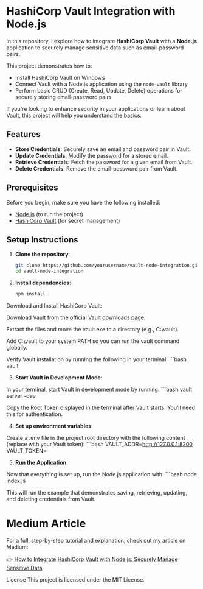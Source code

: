 # HashiCorp Vault Integration with Node.js

In this repository, I explore how to integrate **HashiCorp Vault** with a **Node.js** application to securely manage sensitive data such as email-password pairs.

This project demonstrates how to:
- Install HashiCorp Vault on Windows
- Connect Vault with a Node.js application using the `node-vault` library
- Perform basic CRUD (Create, Read, Update, Delete) operations for securely storing email-password pairs

If you're looking to enhance security in your applications or learn about Vault, this project will help you understand the basics.

## Features

- **Store Credentials**: Securely save an email and password pair in Vault.
- **Update Credentials**: Modify the password for a stored email.
- **Retrieve Credentials**: Fetch the password for a given email from Vault.
- **Delete Credentials**: Remove the email-password pair from Vault.

## Prerequisites

Before you begin, make sure you have the following installed:
- [Node.js](https://nodejs.org/) (to run the project)
- [HashiCorp Vault](https://www.vaultproject.io/) (for secret management)

## Setup Instructions

1. **Clone the repository**:

   ```bash
   git clone https://github.com/yourusername/vault-node-integration.git
   cd vault-node-integration

2. **Install dependencies**:
    ```bash
    npm install

Download and Install HashiCorp Vault:

Download Vault from the official Vault downloads page.

Extract the files and move the vault.exe to a directory (e.g., C:\vault).

Add C:\vault to your system PATH so you can run the vault command globally.

Verify Vault installation by running the following in your terminal:
    ```bash
    vault

3. **Start Vault in Development Mode**:

In your terminal, start Vault in development mode by running:
        ```bash
        vault server -dev

Copy the Root Token displayed in the terminal after Vault starts. You’ll need this for authentication.

4. **Set up environment variables**:

Create a .env file in the project root directory with the following content (replace <your-root-token> with your Vault token):
    ```bash
    VAULT_ADDR=http://127.0.0.1:8200
    VAULT_TOKEN=<your-root-token>

5. **Run the Application**:

Now that everything is set up, run the Node.js application with:
    ```bash
    node index.js

This will run the example that demonstrates saving, retrieving, updating, and deleting credentials from Vault.

# Medium Article
For a full, step-by-step tutorial and explanation, check out my article on Medium:

👉 [How to Integrate HashiCorp Vault with Node.js: Securely Manage Sensitive Data](https://medium.com/@gowtham06/how-to-integrate-hashicorp-vault-with-node-js-securely-manage-sensitive-data-5201a821c1eb)

License
This project is licensed under the MIT License.




